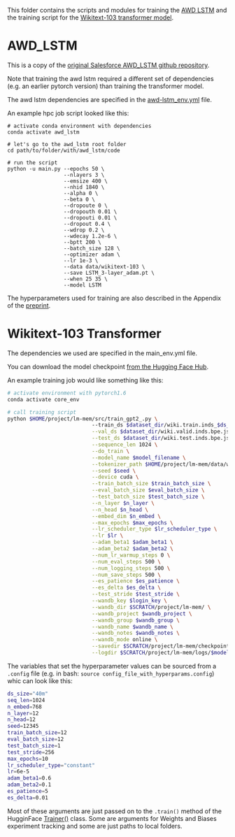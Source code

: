 This folder contains the scripts and modules for training the [AWD LSTM](#AWD_LSTM) and the training script for the [Wikitext-103 transformer model](#Wikitext-103-Transformer).


# AWD_LSTM

This is a copy of the [original Salesforce AWD_LSTM github repository](https://github.com/salesforce/awd-lstm-lm).

Note that training the awd lstm required a different set of dependencies (e.g. an earlier pytorch version) than training the transformer model.

The awd lstm dependencies are specified in the [awd-lstm_env.yml](https://github.com/KristijanArmeni/neural-lm-mem/blob/main/awd-lstm_env.yml) file.

An example hpc job script looked like this:

```
# activate conda environment with dependencies
conda activate awd_lstm

# let's go to the awd_lstm root folder
cd path/to/folder/with/awd_lstm/code

# run the script
python -u main.py --epochs 50 \
                  --nlayers 3 \
                  --emsize 400 \
                  --nhid 1840 \
                  --alpha 0 \
                  --beta 0 \
                  --dropoute 0 \
                  --dropouth 0.01 \
                  --dropouti 0.01 \
                  --dropout 0.4 \
                  --wdrop 0.2 \
                  --wdecay 1.2e-6 \
                  --bptt 200 \
                  --batch_size 128 \
                  --optimizer adam \
                  --lr 1e-3 \
                  --data data/wikitext-103 \
                  --save LSTM_3-layer_adam.pt \
                  --when 25 35 \
                  --model LSTM
```

The hyperparameters used for training are also described in the Appendix of the [preprint](https://arxiv.org/abs/2210.13569).

# Wikitext-103 Transformer

The dependencies we used are specified in the main_env.yml file.

You can download the model checkpoint [from the Hugging Face Hub](https://huggingface.co/Kristijan/gpt2_wt103-40m_12-layer).

An example training job would like something like this:

```bash
# activate environment with pytorch1.6
conda activate core_env

# call training script
python $HOME/project/lm-mem/src/train_gpt2_.py \ 
                           --train_ds $dataset_dir/wiki.train.inds_$ds_size.bpe.json \
                           --val_ds $dataset_dir/wiki.valid.inds.bpe.json \
                           --test_ds $dataset_dir/wiki.test.inds.bpe.json \
                           --sequence_len 1024 \
                           --do_train \
                           --model_name $model_filename \
                           --tokenizer_path $HOME/project/lm-mem/data/wikitext-103_tokenizer \
                           --seed $seed \
					       --device cuda \
					       --train_batch_size $train_batch_size \
					       --eval_batch_size $eval_batch_size \
					       --test_batch_size $test_batch_size \
					       --n_layer $n_layer \
					       --n_head $n_head \
					       --embed_dim $n_embed \
					       --max_epochs $max_epochs \
					       --lr_scheduler_type $lr_scheduler_type \
					       --lr $lr \
					       --adam_beta1 $adam_beta1 \
					       --adam_beta2 $adam_beta2 \
					       --num_lr_warmup_steps 0 \
					       --num_eval_steps 500 \
					       --num_logging_steps 500 \
					       --num_save_steps 500 \
					       --es_patience $es_patience \
					       --es_delta $es_delta \
					       --test_stride $test_stride \
					       --wandb_key $login_key \
					       --wandb_dir $SCRATCH/project/lm-mem/ \
					       --wandb_project $wandb_project \
					       --wandb_group $wandb_group \
					       --wandb_name $wandb_name \
					       --wandb_notes $wandb_notes \
					       --wandb_mode online \
					       --savedir $SCRATCH/project/lm-mem/checkpoints/$model_name \
					       --logdir $SCRATCH/project/lm-mem/logs/$model_name
```

The variables that set the hyperparameter values can be sourced from a `.config` file (e.g. in bash: `source config_file_with_hyperparams.config`) whic can look like this:

```bash
ds_size="40m"
seq_len=1024
n_embed=768
n_layer=12
n_head=12
seed=12345
train_batch_size=12
eval_batch_size=12
test_batch_size=1
test_stride=256
max_epochs=10
lr_scheduler_type="constant"
lr=6e-5
adam_beta1=0.6
adam_beta2=0.1
es_patience=5
es_delta=0.01
```

Most of these arguments are just passed on to the `.train()` method of the HugginFace [Trainer()](https://huggingface.co/transformers/v4.6.0/main_classes/trainer.html) class. Some are arguments for Weights and Biases experiment tracking and some are just paths to local folders.
